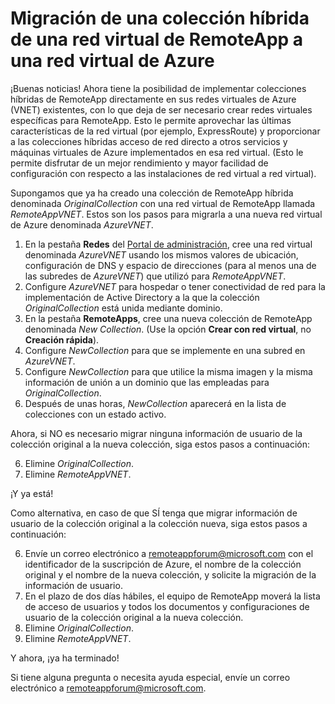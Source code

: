 <properties
    pageTitle="Aprenda a migrar desde una red virtual de RemoteApp a una red virtual de Azure | Microsoft Azure"
    description="Aprenda a migrar desde una red virtual de RemoteApp a una red virtual de Azure"
    services="remoteapp"
	documentationCenter=""
    authors="lizap"
    manager="mbaldwin" />

<tags
    ms.service="remoteapp"
    ms.workload="compute"
    ms.tgt_pltfrm="na"
    ms.devlang="na"
    ms.topic="article"
    ms.date="04/05/2016"
    ms.author="elizapo" />



# Migración de una colección híbrida de una red virtual de RemoteApp a una red virtual de Azure

¡Buenas noticias! Ahora tiene la posibilidad de implementar colecciones híbridas de RemoteApp directamente en sus redes virtuales de Azure (VNET) existentes, con lo que deja de ser necesario crear redes virtuales específicas para RemoteApp. Esto le permite aprovechar las últimas características de la red virtual (por ejemplo, ExpressRoute) y proporcionar a las colecciones híbridas acceso de red directo a otros servicios y máquinas virtuales de Azure implementados en esa red virtual. (Esto le permite disfrutar de un mejor rendimiento y mayor facilidad de configuración con respecto a las instalaciones de red virtual a red virtual).


Supongamos que ya ha creado una colección de RemoteApp híbrida denominada *OriginalCollection* con una red virtual de RemoteApp llamada *RemoteAppVNET*. Estos son los pasos para migrarla a una nueva red virtual de Azure denominada *AzureVNET*.

1.	En la pestaña **Redes** del [Portal de administración](http://manage.windowsazure.com/), cree una red virtual denominada *AzureVNET* usando los mismos valores de ubicación, configuración de DNS y espacio de direcciones (para al menos una de las subredes de *AzureVNET*) que utilizó para *RemoteAppVNET*.
2.	Configure *AzureVNET* para hospedar o tener conectividad de red para la implementación de Active Directory a la que la colección *OriginalCollection* está unida mediante dominio.
3.	En la pestaña **RemoteApps**, cree una nueva colección de RemoteApp denominada *New Collection*. (Use la opción **Crear con red virtual**, no **Creación rápida**).
3.	Configure *NewCollection* para que se implemente en una subred en *AzureVNET*.
4.	Configure *NewCollection* para que utilice la misma imagen y la misma información de unión a un dominio que las empleadas para *OriginalCollection*.
5.	Después de unas horas, *NewCollection* aparecerá en la lista de colecciones con un estado activo.

Ahora, si NO es necesario migrar ninguna información de usuario de la colección original a la nueva colección, siga estos pasos a continuación:

6.	Elimine *OriginalCollection*.
7.	Elimine *RemoteAppVNET*.

¡Y ya está!

Como alternativa, en caso de que SÍ tenga que migrar información de usuario de la colección original a la colección nueva, siga estos pasos a continuación:

6.	Envíe un correo electrónico a [remoteappforum@microsoft.com](mailto:remoteappforum@microsoft.com?subject=Azure%20RemoteApp%20user%20information%20migration) con el identificador de la suscripción de Azure, el nombre de la colección original y el nombre de la nueva colección, y solicite la migración de la información de usuario.
7.	En el plazo de dos días hábiles, el equipo de RemoteApp moverá la lista de acceso de usuarios y todos los documentos y configuraciones de usuario de la colección original a la nueva colección.
8.	Elimine *OriginalCollection*.
9.	Elimine *RemoteAppVNET*.

Y ahora, ¡ya ha terminado!

Si tiene alguna pregunta o necesita ayuda especial, envíe un correo electrónico a [remoteappforum@microsoft.com](mailto:remoteappforum@microsoft.com?subject=Azure%20RemoteApp%20VNET%20migration%20help).

<!---HONumber=AcomDC_0406_2016-->